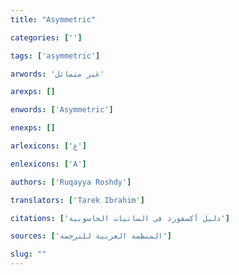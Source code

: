 ```yaml
---
title: "Asymmetric"

categories: ['']

tags: ['asymmetric']

arwords: 'غير متماثل'

arexps: []

enwords: ['Asymmetric']

enexps: []

arlexicons: ['غ']

enlexicons: ['A']

authors: ['Ruqayya Roshdy']

translators: ['Tarek Ibrahim']

citations: ['دليل أكسفورد في السانيات الحاسوبية']

sources: ['المنظمة العربية للترجمة']

slug: ""
---
```

